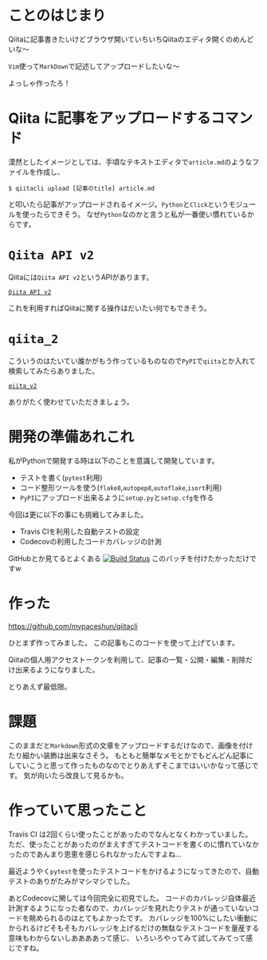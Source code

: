 # ことのはじまり

Qiitaに記事書きたいけどブラウザ開いていちいちQiitaのエディタ開くのめんどいな〜

`Vim`使って`MarkDown`で記述してアップロードしたいな〜

よっしゃ作ったろ！

# Qiita に記事をアップロードするコマンド

漠然としたイメージとしては、手頃なテキストエディタで`article.md`のようなファイルを作成し、

``` console
$ qiitacli upload [記事のtitle] article.md
```

と叩いたら記事がアップロードされるイメージ。`Python`と`Click`というモジュールを使ったらできそう。
なぜ`Python`なのかと言うと私が一番使い慣れているからです。

# `Qiita API v2`

Qiitaには`Qiita API v2`というAPIがあります。

[`Qiita API v2`](https://qiita.com/api/v2/docs)

これを利用すればQiitaに関する操作はだいたい何でもできそう。

# `qiita_2`

こういうのはたいてい誰かがもう作っているものなので`PyPI`で`qiita`とか入れて検索してみたらありました。

[`qiita_v2`](https://github.com/petitviolet/qiita_py)

ありがたく使わせていただきましょう。

# 開発の準備あれこれ

私がPythonで開発する時は以下のことを意識して開発しています。

* テストを書く(`pytest`利用)
* コード整形ツールを使う(`flake8`,`autopep8`,`autoflake`,`isort`利用)
* `PyPI`にアップロード出来るように`setup.py`と`setup.cfg`を作る

今回は更に以下の事にも挑戦してみました。

* Travis CIを利用した自動テストの設定
* Codecovの利用したコードカバレッジの計測

GitHubとか見てるとよくある
[![Build Status](https://travis-ci.org/mypaceshun/qiitacli.svg?branch=master)](https://travis-ci.org/mypaceshun/qiitacli)
このバッチを付けたかっただけですw

# 作った

https://github.com/mypaceshun/qiitacli

ひとまず作ってみました。
この記事もこのコードを使って上げています。

Qiitaの個人用アクセストークンを利用して、記事の一覧・公開・編集・削除だけ出来るようになりました。

とりあえず最低限。

# 課題

このままだと`Markdown`形式の文章をアップロードするだけなので、画像を付けたり細かい装飾は出来なさそう。
もともと簡単なメモとかでもどんどん記事にしていこうと思って作ったものなのでとりあえずそこまではいいかなって感じです。
気が向いたら改良して見るかも。

# 作っていて思ったこと

Travis CI は2回くらい使ったことがあったのでなんとなくわかっていました。
ただ、使ったことがあったのがまえすぎてテストコードを書くのに慣れていなかったのであんまり恩恵を感じられなかったんですよね...

最近ようやく`pytest`を使ったテストコードをかけるようになってきたので、自動テストのありがたみがマシマシでした。

あとCodecovに関しては今回完全に初見でした。
コードのカバレッジ自体最近計測するようになった者なので、カバレッジを見れたりテストが通っていないコードを眺められるのはとてもよかったです。
カバレッジを100%にしたい衝動にかられるけどそもそもカバレッジを上げるだけの無駄なテストコードを量産する意味もわからないしああああって感じ、
いろいろやってみて試してみてって感じですね。
